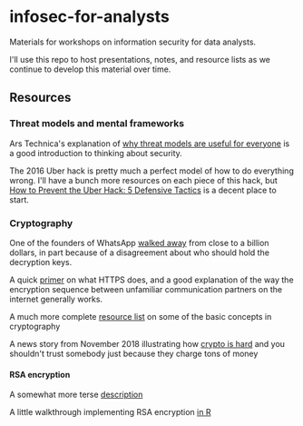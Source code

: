 # infosec-for-analysts
Materials for workshops on information security for data analysts.

I'll use this repo to host presentations, notes, and resource lists as we continue to develop this material over time.

## Resources

### Threat models and mental frameworks

Ars Technica's explanation of [why threat models are useful for everyone](https://arstechnica.com/information-technology/2017/07/how-i-learned-to-stop-worrying-mostly-and-love-my-threat-model/ "How I learned to stop worrying (mostly) and love my threat model") is a good introduction to thinking about security.

The 2016 Uber hack is pretty much a perfect model of how to do everything wrong. I'll have a bunch more resources on each piece of this hack, but [How to Prevent the Uber Hack: 5 Defensive Tactics](https://www.hitachi-systems-security.com/blog/how-to-prevent-the-uber-hack/ "How to Prevent the Uber Hack: 5 Defensive Tactics") is a decent place to start.

### Cryptography

One of the founders of WhatsApp [walked away](https://www.forbes.com/sites/parmyolson/2018/09/26/exclusive-whatsapp-cofounder-brian-acton-gives-the-inside-story-on-deletefacebook-and-why-he-left-850-million-behind/#2fc8726b3f20 "Forbes story on WhatsApp/Facebook controversy") from close to a billion dollars, in part because of a disagreement about who should hold the decryption keys.

A quick [primer](https://robertheaton.com/2014/03/27/how-does-https-actually-work/ "How does HTTPS actually work?") on what HTTPS does, and a good explanation of the way the encryption sequence between unfamiliar communication partners on the internet generally works.

A much more complete [resource list](https://github.com/sobolevn/awesome-cryptography "cryptography resources") on some of the basic concepts in cryptography

A news story from November 2018 illustrating how [crypto is hard](https://arstechnica.com/information-technology/2018/11/police-decrypt-258000-messages-after-breaking-pricey-ironchat-crypto-app/?comments=1 "Police decrypt 258,000 messages after breaking pricey IronChat crypto app") and you shouldn't trust somebody just because they charge tons of money

#### RSA encryption



A somewhat more terse [description](https://blogs.ams.org/mathgradblog/2014/03/30/rsa/ "RSA Encryption – Keeping the Internet Secure")

A little walkthrough implementing RSA encryption [in R](https://cran.r-project.org/web/packages/openssl/vignettes/bignum.html "Fun with bignum: how RSA encryption works")
